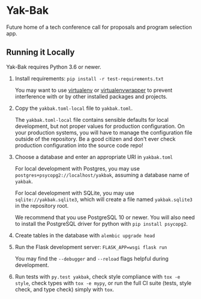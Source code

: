 # Yak-Bak

Future home of a tech conference call for proposals and program selection app.

## Running it Locally

Yak-Bak requires Python 3.6 or newer.

1. Install requirements: `pip install -r test-requirements.txt`

    You may want to use [virtualenv](https://virtualenv.pypa.io/en/stable/)
    or [virtualenvwrapper](https://virtualenvwrapper.readthedocs.io/en/latest/)
    to prevent interference with or by other installed packages and projects.

2. Copy the `yakbak.toml-local` file to `yakbak.toml`.

    The `yakbak.toml-local` file contains sensible defaults for local
    development, but not proper values for production configuration. On your
    production systems, you will have to manage the configuration file outside
    of the repository. Be a good citizen and don't ever check production
    configuration into the source code repo!

3. Choose a database and enter an appropriate URI in `yakbak.toml`

    For local development with Postgres, you may use
    `postgres+psycopg2://localhost/yakbak`, assuming a database name of
    `yakbak`.

    For local development with SQLite, you may use `sqlite://yakbak.sqlite3`,
    which will create a file named `yakbak.sqlite3` in the repository root.

    We recommend that you use PostgreSQL 10 or newer. You will also need to
    install the PostgreSQL driver for python with `pip install psycopg2`.

4. Create tables in the database with `alembic upgrade head`

5. Run the Flask development server: `FLASK_APP=wsgi flask run`

    You may find the `--debugger` and `--reload` flags helpful during
    development.

6. Run tests with `py.test yakbak`, check style compliance with `tox -e
   style`, check types with `tox -e mypy`, or run the full CI suite (tests,
   style check, and type check) simply with `tox`.

